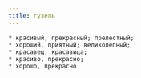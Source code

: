 ```yaml
---
title: гузель
---
```


    * красивый, прекрасный; прелестный;
    * хороший, приятный; великолепный;
    * красавец, красавица;
    * красиво, прекрасно;
    * хорошо, прекрасно
